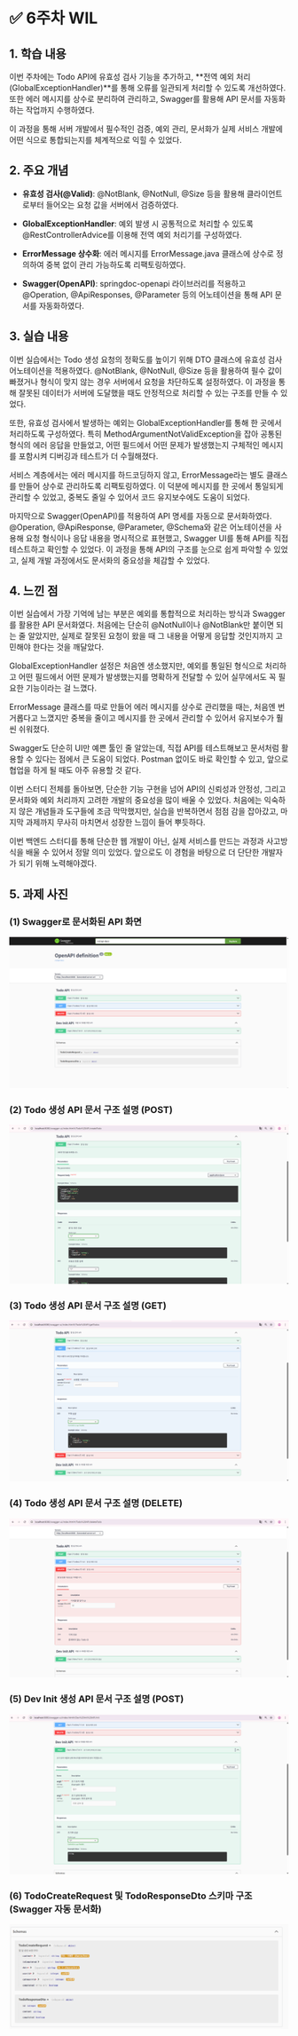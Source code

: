 # ✅ 6주차 WIL

## 1. 학습 내용
이번 주차에는 Todo API에 유효성 검사 기능을 추가하고, **전역 예외 처리(GlobalExceptionHandler)**를 통해 오류를 일관되게 처리할 수 있도록 개선하였다. 또한 에러 메시지를 상수로 분리하여 관리하고, Swagger를 활용해 API 문서를 자동화하는 작업까지 수행하였다.

이 과정을 통해 서버 개발에서 필수적인 검증, 예외 관리, 문서화가 실제 서비스 개발에 어떤 식으로 통합되는지를 체계적으로 익힐 수 있었다.

## 2. 주요 개념
- **유효성 검사(@Valid)**: @NotBlank, @NotNull, @Size 등을 활용해 클라이언트로부터 들어오는 요청 값을 서버에서 검증하였다.

- **GlobalExceptionHandler**: 예외 발생 시 공통적으로 처리할 수 있도록 @RestControllerAdvice를 이용해 전역 예외 처리기를 구성하였다.

- **ErrorMessage 상수화**: 에러 메시지를 ErrorMessage.java 클래스에 상수로 정의하여 중복 없이 관리 가능하도록 리팩토링하였다.

- **Swagger(OpenAPI)**: springdoc-openapi 라이브러리를 적용하고 @Operation, @ApiResponses, @Parameter 등의 어노테이션을 통해 API 문서를 자동화하였다.

## 3. 실습 내용
이번 실습에서는 Todo 생성 요청의 정확도를 높이기 위해 DTO 클래스에 유효성 검사 어노테이션을 적용하였다.
@NotBlank, @NotNull, @Size 등을 활용하여 필수 값이 빠졌거나 형식이 맞지 않는 경우 서버에서 요청을 차단하도록 설정하였다.
이 과정을 통해 잘못된 데이터가 서버에 도달했을 때도 안정적으로 처리할 수 있는 구조를 만들 수 있었다.

또한, 유효성 검사에서 발생하는 예외는 GlobalExceptionHandler를 통해 한 곳에서 처리하도록 구성하였다.
특히 MethodArgumentNotValidException을 잡아 공통된 형식의 에러 응답을 만들었고,
어떤 필드에서 어떤 문제가 발생했는지 구체적인 메시지를 포함시켜 디버깅과 테스트가 더 수월해졌다.

서비스 계층에서는 에러 메시지를 하드코딩하지 않고, ErrorMessage라는 별도 클래스를 만들어 상수로 관리하도록 리팩토링하였다.
이 덕분에 메시지를 한 곳에서 통일되게 관리할 수 있었고, 중복도 줄일 수 있어서 코드 유지보수에도 도움이 되었다.

마지막으로 Swagger(OpenAPI)를 적용하여 API 명세를 자동으로 문서화하였다.
@Operation, @ApiResponse, @Parameter, @Schema와 같은 어노테이션을 사용해 요청 형식이나 응답 내용을 명시적으로 표현했고,
Swagger UI를 통해 API를 직접 테스트하고 확인할 수 있었다.
이 과정을 통해 API의 구조를 눈으로 쉽게 파악할 수 있었고, 실제 개발 과정에서도 문서화의 중요성을 체감할 수 있었다.

## 4. 느낀 점
이번 실습에서 가장 기억에 남는 부분은 예외를 통합적으로 처리하는 방식과 Swagger를 활용한 API 문서화였다.
처음에는 단순히 @NotNull이나 @NotBlank만 붙이면 되는 줄 알았지만, 실제로 잘못된 요청이 왔을 때 그 내용을 어떻게 응답할 것인지까지 고민해야 한다는 것을 깨달았다.

GlobalExceptionHandler 설정은 처음엔 생소했지만, 예외를 통일된 형식으로 처리하고 어떤 필드에서 어떤 문제가 발생했는지를 명확하게 전달할 수 있어 실무에서도 꼭 필요한 기능이라는 걸 느꼈다.

ErrorMessage 클래스를 따로 만들어 에러 메시지를 상수로 관리했을 때는, 처음엔 번거롭다고 느꼈지만 중복을 줄이고 메시지를 한 곳에서 관리할 수 있어서 유지보수가 훨씬 쉬워졌다.

Swagger도 단순히 UI만 예쁜 툴인 줄 알았는데, 직접 API를 테스트해보고 문서처럼 활용할 수 있다는 점에서 큰 도움이 되었다. Postman 없이도 바로 확인할 수 있고, 앞으로 협업을 하게 될 때도 아주 유용할 것 같다.

이번 스터디 전체를 돌아보면, 단순한 기능 구현을 넘어 API의 신뢰성과 안정성, 그리고 문서화와 예외 처리까지 고려한 개발의 중요성을 많이 배울 수 있었다. 처음에는 익숙하지 않은 개념들과 도구들에 조금 막막했지만, 실습을 반복하면서 점점 감을 잡아갔고, 마지막 과제까지 무사히 마치면서 성장한 느낌이 들어 뿌듯하다.

이번 백엔드 스터디를 통해 단순한 웹 개발이 아닌, 실제 서비스를 만드는 과정과 사고방식을 배울 수 있어서 정말 의미 있었다. 앞으로도 이 경험을 바탕으로 더 단단한 개발자가 되기 위해 노력해야겠다.

## 5. 과제 사진
### (1) Swagger로 문서화된 API 화면
![Swagger로 문서화된 API 전체 화면](image1.png)

### (2) Todo 생성 API 문서 구조 설명 (POST)
![POST 화면](image2.png)

### (3) Todo 생성 API 문서 구조 설명 (GET)
![GET 화면](image3.png)

### (4) Todo 생성 API 문서 구조 설명 (DELETE)
![DELETE 화면](image4.png)

### (5) Dev Init 생성 API 문서 구조 설명 (POST)
![POST 화면](image5.png)

### (6) TodoCreateRequest 및 TodoResponseDto 스키마 구조 (Swagger 자동 문서화)
![TodoCreateRequest 및 TodoResponseDto 화면](image6.png)


